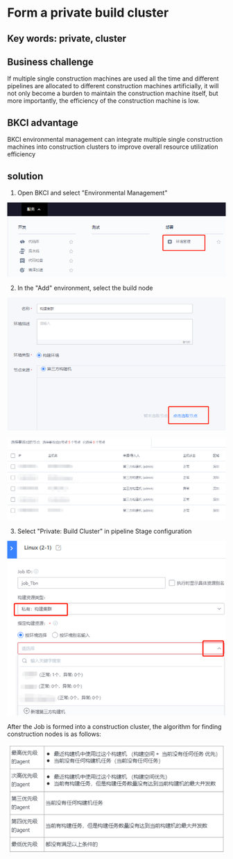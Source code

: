 # Form a private build cluster

## Key words: private, cluster

## Business challenge

If multiple single construction machines are used all the time and different pipelines are allocated to different construction machines artificially, it will not only become a burden to maintain the construction machine itself, but more importantly, the efficiency of the construction machine is low.

## BKCI advantage

BKCI environmental management can integrate multiple single construction machines into construction clusters to improve overall resource utilization efficiency

## solution

1. Open BKCI and select "Environmental Management"

   

![img](../../.gitbook/assets/scene-Build-private-clusters-a.png)

2. In the "Add" environment, select the build node

![img](../../.gitbook/assets/scene-Build-private-clusters-b.png)

![](../../.gitbook/assets/scene-Build-private-clusters-c.png)



3. Select "Private: Build Cluster" in pipeline Stage configuration

   

![](../../.gitbook/assets/scene-Build-private-clusters-d.png)

After the Job is formed into a construction cluster, the algorithm for finding construction nodes is as follows:

![](../../.gitbook/assets/scene-Build-private-clusters-e.png)